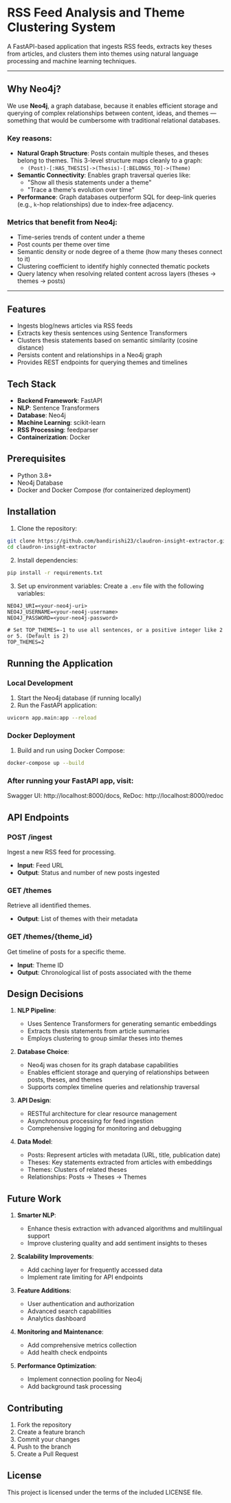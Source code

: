 # RSS Feed Analysis and Theme Clustering System

A FastAPI-based application that ingests RSS feeds, extracts key theses from articles, and clusters them into themes using natural language processing and machine learning techniques.

---

## Why Neo4j?

We use **Neo4j**, a graph database, because it enables efficient storage and querying of complex relationships between content, ideas, and themes — something that would be cumbersome with traditional relational databases.

### Key reasons:

-   **Natural Graph Structure**: Posts contain multiple theses, and theses belong to themes. This 3-level structure maps cleanly to a graph:
    -   `(Post)-[:HAS_THESIS]->(Thesis)-[:BELONGS_TO]->(Theme)`
-   **Semantic Connectivity**: Enables graph traversal queries like:
    -   "Show all thesis statements under a theme"
    -   "Trace a theme's evolution over time"
-   **Performance**: Graph databases outperform SQL for deep-link queries (e.g., `k`-hop relationships) due to index-free adjacency.

###  Metrics that benefit from Neo4j:
-   Time-series trends of content under a theme
-   Post counts per theme over time
-   Semantic density or node degree of a theme (how many theses connect to it)
-   Clustering coefficient to identify highly connected thematic pockets
-   Query latency when resolving related content across layers (theses → themes → posts)

---

##  Features

-    Ingests blog/news articles via RSS feeds  
-    Extracts key thesis sentences using Sentence Transformers  
-    Clusters thesis statements based on semantic similarity (cosine distance)  
-    Persists content and relationships in a Neo4j graph  
-    Provides REST endpoints for querying themes and timelines  


## Tech Stack

- **Backend Framework**: FastAPI
- **NLP**: Sentence Transformers
- **Database**: Neo4j
- **Machine Learning**: scikit-learn
- **RSS Processing**: feedparser
- **Containerization**: Docker

## Prerequisites

- Python 3.8+
- Neo4j Database
- Docker and Docker Compose (for containerized deployment)

## Installation

1. Clone the repository:
```bash
git clone https://github.com/bandirishi23/claudron-insight-extractor.git
cd claudron-insight-extractor
```

2. Install dependencies:
```bash
pip install -r requirements.txt
```

3. Set up environment variables:
Create a `.env` file with the following variables:
```
NEO4J_URI=<your-neo4j-uri>
NEO4J_USERNAME=<your-neo4j-username>
NEO4J_PASSWORD=<your-neo4j-password>

# Set TOP_THEMES=-1 to use all sentences, or a positive integer like 2 or 5. (Default is 2)
TOP_THEMES=2
```

## Running the Application

### Local Development

1. Start the Neo4j database (if running locally)
2. Run the FastAPI application:
```bash
uvicorn app.main:app --reload
```

### Docker Deployment

1. Build and run using Docker Compose:
```bash
docker-compose up --build
```

### After running your FastAPI app, visit:

Swagger UI: http://localhost:8000/docs,
ReDoc: http://localhost:8000/redoc

## API Endpoints

### POST /ingest
Ingest a new RSS feed for processing.
- **Input**: Feed URL
- **Output**: Status and number of new posts ingested

### GET /themes
Retrieve all identified themes.
- **Output**: List of themes with their metadata

### GET /themes/{theme_id}
Get timeline of posts for a specific theme.
- **Input**: Theme ID
- **Output**: Chronological list of posts associated with the theme


## Design Decisions

1. **NLP Pipeline**:
   - Uses Sentence Transformers for generating semantic embeddings
   - Extracts thesis statements from article summaries
   - Employs clustering to group similar theses into themes

2. **Database Choice**:
   - Neo4j was chosen for its graph database capabilities
   - Enables efficient storage and querying of relationships between posts, theses, and themes
   - Supports complex timeline queries and relationship traversal

3. **API Design**:
   - RESTful architecture for clear resource management
   - Asynchronous processing for feed ingestion
   - Comprehensive logging for monitoring and debugging

4. **Data Model**:
   - Posts: Represent articles with metadata (URL, title, publication date)
   - Theses: Key statements extracted from articles with embeddings
   - Themes: Clusters of related theses
   - Relationships: Posts -> Theses -> Themes

## Future Work

1. **Smarter NLP**:
   - Enhance thesis extraction with advanced algorithms and multilingual support
   - Improve clustering quality and add sentiment insights to theses

2. **Scalability Improvements**:
   - Add caching layer for frequently accessed data
   - Implement rate limiting for API endpoints


3. **Feature Additions**:
   - User authentication and authorization
   - Advanced search capabilities
   - Analytics dashboard


4. **Monitoring and Maintenance**:
   - Add comprehensive metrics collection
   - Add health check endpoints


5. **Performance Optimization**:
   - Implement connection pooling for Neo4j
   - Add background task processing


## Contributing

1. Fork the repository
2. Create a feature branch
3. Commit your changes
4. Push to the branch
5. Create a Pull Request

## License

This project is licensed under the terms of the included LICENSE file.


